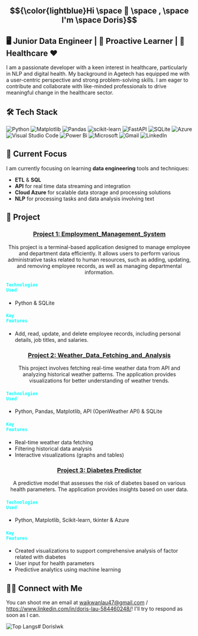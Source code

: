 ## $${\color{lightblue}Hi \space 👋 \space , \space I'm \space Doris}$$ 


## 🖥️ Junior Data Engineer | 🌟 Proactive Learner | 🧬 Healthcare ❤
I am a passionate developer with a keen interest in healthcare, particularly in NLP and digital health. My background in Agetech has equipped me with a user-centric perspective and strong problem-solving skills. I am eager to contribute and collaborate with like-minded professionals to drive meaningful change in the healthcare sector.


## 🛠  Tech Stack
![Python](https://img.shields.io/badge/python-3670A0?style=for-the-badge&logo=python&logoColor=ffdd54)
![Matplotlib](https://img.shields.io/badge/Matplotlib-%23ffffff.svg?style=for-the-badge&logo=Matplotlib&logoColor=black)
![Pandas](https://img.shields.io/badge/pandas-%23150458.svg?style=for-the-badge&logo=pandas&logoColor=white)
![scikit-learn](https://img.shields.io/badge/scikit--learn-%23F7931E.svg?style=for-the-badge&logo=scikit-learn&logoColor=white)
![FastAPI](https://img.shields.io/badge/FastAPI-005571?style=for-the-badge&logo=fastapi)
![SQLite](https://img.shields.io/badge/sqlite-%2307405e.svg?style=for-the-badge&logo=sqlite&logoColor=white)
![Azure](https://img.shields.io/badge/azure-%230072C6.svg?style=for-the-badge&logo=microsoftazure&logoColor=white)
![Visual Studio Code](https://img.shields.io/badge/Visual%20Studio%20Code-0078d7.svg?style=for-the-badge&logo=visual-studio-code&logoColor=white)
![Power Bi](https://img.shields.io/badge/power_bi-F2C811?style=for-the-badge&logo=powerbi&logoColor=black)
![Microsoft](https://img.shields.io/badge/Microsoft-0078D4?style=for-the-badge&logo=microsoft&logoColor=white)
![Gmail](https://img.shields.io/badge/Gmail-D14836?style=for-the-badge&logo=gmail&logoColor=white)
![LinkedIn](https://img.shields.io/badge/linkedin-%230077B5.svg?style=for-the-badge&logo=linkedin&logoColor=white)

## 🌱 Current Focus
I am currently focusing on learning **data engineering** tools and techniques:

- **ETL** & **SQL**
- **API** for real time data streaming and integration
- **Cloud Azure** for scalable data storage and processing solutions
- **NLP** for processing tasks and data analysis involving text

## 📂 Project

### <div style="text-align: center;"> **[Project 1: Employment_Management_System](#)** </div>

<div style="text-align: center;">
This project is a terminal-based application designed to manage employee and department data efficiently. It allows users to perform various administrative tasks related to human resources, such as adding, updating, and removing employee records, as well as managing departmental information.
</div>

#### <code style="color : Aqua ">Technologies Used</code>
- Python & SQLite

#### <code style="color : Aqua ">Key Features</code>
- Add, read, update, and delete employee records, including personal details, job titles, and salaries. 

### <div style="text-align: center;"> **[Project 2: Weather_Data_Fetching_and_Analysis](#)** </div>

<div style="text-align: center;">
This project involves fetching real-time weather data from API and analyzing historical weather patterns. The application provides visualizations for better understanding of weather trends.
</div>

#### <code style="color : Aqua ">Technologies Used</code>
- Python, Pandas, Matplotlib, API (OpenWeather API) & SQLite

#### <code style="color : Aqua ">Key Features</code>
- Real-time weather data fetching
- Filtering historical data analysis
- Interactive visualizations (graphs and tables)

### <div style="text-align: center;"> **[Project 3: Diabetes Predictor](#)** </div>

<div style="text-align: center;">
A predictive model that assesses the risk of diabetes based on various health parameters. The application provides insights based on user data.
</div>

#### <code style="color : Aqua ">Technologies Used</code>
- Python, Matplotlib, Scikit-learn, tkinter & Azure

#### <code style="color : Aqua ">Key Features</code>
- Created visualizations to support comprehensive analysis of factor related with diabetes
- User input for health parameters
- Predictive analytics using machine learning

## 🤝🏻 Connect with Me
You can shoot me an email at waikwanlau47@gmail.com / https://www.linkedin.com/in/doris-lau-584460248/! I'll try to respond as soon as I can.

![Top Langs](https://github-readme-stats.vercel.app/api/top-langs/?username=Dorislwk&langs_count=8)# Dorislwk
